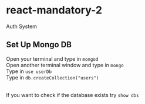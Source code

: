 # react-mandatory-2
Auth System


## Set Up Mongo DB

Open your terminal and type in `mongod` <br>
Open another terminal window and type in `mongo` <br>
Type in `use userDb` <br>
Type in `db.createCollection("users")`<br><br>

If you want to check if the database exists try `show dbs`






